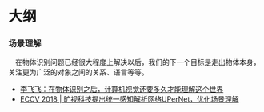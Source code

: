 
# 大纲

### 场景理解

  在物体识别问题已经很大程度上解决以后，我们的下一个目标是走出物体本身，关注更为广泛的对象之间的关系、语言等等。

- [李飞飞：在物体识别之后，计算机视觉还要多久才能理解这个世界](https://link.zhihu.com/?target=https%3A//www.leiphone.com/news/201709/sgR1SCxaWEOGchl3.html)
- [ECCV 2018 | 旷视科技提出统一感知解析网络UPerNet，优化场景理解](https://mp.weixin.qq.com/s?__biz=MzU1NTUxNTM0Mg==&mid=2247489257&idx=2&sn=b95b638a1cc4bcc562e7e306ed73769b&chksm=fbd27a48cca5f35e93d87f6c1f591799436ff6d78222d347a13565c02613dc72a9a514024c59&mpshare=1&scene=1&srcid=0825BrRBOq3OJyC1oq9CWoou#rd)
